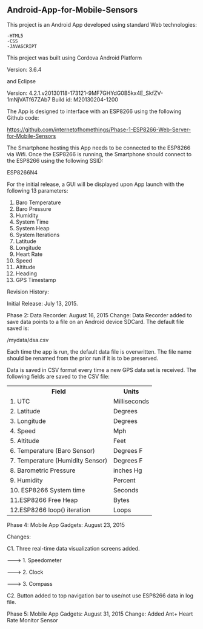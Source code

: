 <h2><strong>Android-App-for-Mobile-Sensors</strong></h2>

This project is an Android App developed using standard Web technologies:

    -HTML5
    -CSS
    -JAVASCRIPT

This project was built using Cordova Android Platform

Version: 3.6.4

and Eclipse

Version: 4.2.1.v20130118-173121-9MF7GHYdG0B5kx4E_SkfZV-1mNjVATf67ZAb7
Build id: M20130204-1200

The App is designed to interface with an ESP8266 using the following Github code:

https://github.com/internetofhomethings/Phase-1-ESP8266-Web-Server-for-Mobile-Sensors

The Smartphone hosting this App needs to be connected to the ESP8266 via Wifi. Once the ESP8266
is running, the Smartphone should connect to the ESP8266 using the following SSID:

ESP8266N4

For the initial release, a GUI will be displayed upon App launch with the following 13 parameters:

1. Baro Temperature
2. Baro Pressure
3. Humidity
4. System Time
5. System Heap
6. System Iterations
7. Latitude
8. Longitude
9. Heart Rate
10. Speed
11. Altitude
12. Heading
13. GPS Timestamp

Revision History:

Initial Release:         July 13, 2015. 

Phase 2: Data Recorder:  August 16, 2015 
Change: Data Recorder added to save data points to a file on an Android device SDCard. The default file saved is:

<SDCARD>/mydata/dsa.csv

Each time the app is run, the default data file is overwritten. The file name should be renamed from the prior
run if it is to be preserved.

Data is saved in CSV format every time a new GPS data set is received. The following fields are saved to the CSV file:

<table>
<tr>
<th>Field</th>
<th>Units</th>
</tr>
<tr>
<td>1. UTC</td>
<td>Milliseconds</td>
</tr>
<tr>
<td>2. Latitude</td>
<td>Degrees</td>
</tr>
<tr>
<td>3. Longitude</td>
<td>Degrees</td>
</tr>
<tr>
<td>4. Speed</td>
<td>Mph</td>
</tr>
<tr>
<td>5. Altitude</td>
<td>Feet</td>
</tr>
<tr>
<td>6. Temperature (Baro Sensor)</td>
<td>Degrees F</td>
</tr>
<tr>
<td>7. Temperature (Humidity Sensor)</td>
<td>Degrees F</td>
</tr>
<tr>
<td>8. Barometric Pressure</td>
<td>inches Hg</td>
</tr>
<tr>
<td>9. Humidity</td>
<td>Percent</td>
</tr>
<tr>
<td>10. ESP8266 System time</td>
<td>Seconds</td>
</tr>
<tr>
<td>11.ESP8266 Free Heap</td>
<td>Bytes</td>
</tr>
<tr>
<td>12.ESP8266 loop() iteration</td>
<td>Loops</td>
</tr>
</table>

Phase 4: Mobile App Gadgets:  August 23, 2015

Changes:

C1. Three real-time data visualization screens added.

---> 1. Speedometer

---> 2. Clock

---> 3. Compass

C2. Button added to top navigation bar to use/not use ESP8266 data in log file.


Phase 5: Mobile App Gadgets:  August 31, 2015 
Change:
Added Ant+ Heart Rate Monitor Sensor

